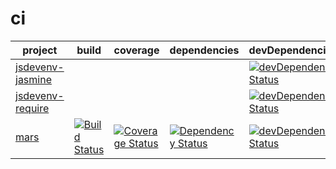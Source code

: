 ci
==


project | build | coverage | dependencies | devDependencies
------- | ----- | -------- | ------------ | ---------------
[jsdevenv-jasmine](https://github.com/larsthorup/jsdevenv-jasmine) | | | | [![devDependency Status](https://david-dm.org/larsthorup/jsdevenv-jasmine/dev-status.png)](https://david-dm.org/larsthorup/jsdevenv-jasmine#info=devDependencies) 
[jsdevenv-require](https://github.com/larsthorup/jsdevenv-require) | | | | [![devDependency Status](https://david-dm.org/larsthorup/jsdevenv-require/dev-status.png)](https://david-dm.org/larsthorup/jsdevenv-require#info=devDependencies)
[mars](https://github.com/larsthorup/mars) | [![Build Status](https://travis-ci.org/larsthorup/mars.png)](https://travis-ci.org/larsthorup/mars) | [![Coverage Status](https://coveralls.io/repos/larsthorup/mars/badge.png?branch=master)](https://coveralls.io/r/larsthorup/mars?branch=master) | [![Dependency Status](https://david-dm.org/larsthorup/mars.png)](https://david-dm.org/larsthorup/mars#info=dependencies) | [![devDependency Status](https://david-dm.org/larsthorup/mars/dev-status.png)](https://david-dm.org/larsthorup/mars#info=devDependencies)
